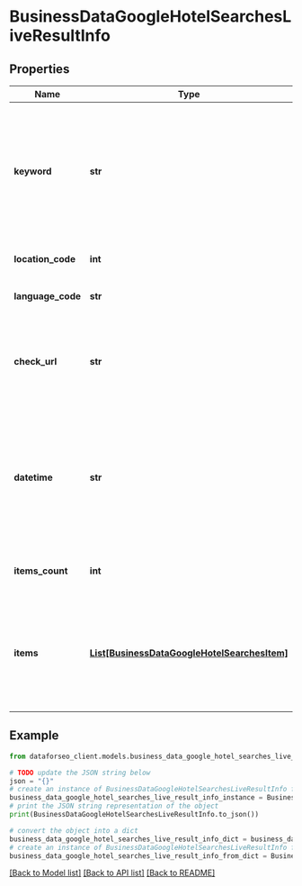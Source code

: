 # BusinessDataGoogleHotelSearchesLiveResultInfo


## Properties

Name | Type | Description | Notes
------------ | ------------- | ------------- | -------------
**keyword** | **str** | keyword received in a POST array keyword is returned with decoded %## (plus character ‘+’ will be decoded to a space character) | [optional] 
**location_code** | **int** | location code in a POST array | [optional] 
**language_code** | **str** | language code in a POST array | [optional] 
**check_url** | **str** | direct URL to search engine results you can use it to make sure that we provided accurate results | [optional] 
**datetime** | **str** | date and time when the result was received in the UTC format: “yyyy-mm-dd hh-mm-ss +00:00” example: 2019-11-15 12:57:46 +00:00 | [optional] 
**items_count** | **int** | item types the number of items in the items array | [optional] 
**items** | [**List[BusinessDataGoogleHotelSearchesItem]**](BusinessDataGoogleHotelSearchesItem.md) | array of items note: this field always equals null; use it to facilitate integration and ensure interoperability with the Hotel Info endpoint | [optional] 

## Example

```python
from dataforseo_client.models.business_data_google_hotel_searches_live_result_info import BusinessDataGoogleHotelSearchesLiveResultInfo

# TODO update the JSON string below
json = "{}"
# create an instance of BusinessDataGoogleHotelSearchesLiveResultInfo from a JSON string
business_data_google_hotel_searches_live_result_info_instance = BusinessDataGoogleHotelSearchesLiveResultInfo.from_json(json)
# print the JSON string representation of the object
print(BusinessDataGoogleHotelSearchesLiveResultInfo.to_json())

# convert the object into a dict
business_data_google_hotel_searches_live_result_info_dict = business_data_google_hotel_searches_live_result_info_instance.to_dict()
# create an instance of BusinessDataGoogleHotelSearchesLiveResultInfo from a dict
business_data_google_hotel_searches_live_result_info_from_dict = BusinessDataGoogleHotelSearchesLiveResultInfo.from_dict(business_data_google_hotel_searches_live_result_info_dict)
```
[[Back to Model list]](../README.md#documentation-for-models) [[Back to API list]](../README.md#documentation-for-api-endpoints) [[Back to README]](../README.md)


